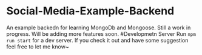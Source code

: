 # Social-Media-Example-Backend
An example backedn for learning MongoDb and Mongoose.
Still a work in progress. 
Will be adding more features soon.
#Developmetn Server
Run `npm run start` for a dev server.
If you check it out and have some suggestion feel free to let me know~
